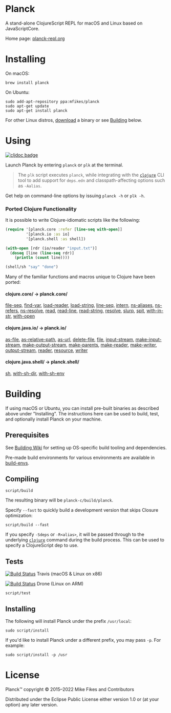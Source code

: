 # Planck

A stand-alone ClojureScript REPL for macOS and Linux based on JavaScriptCore.

Home page: [planck-repl.org](https://planck-repl.org)

# Installing

On macOS:

```shell
brew install planck
```

On Ubuntu:

```shell
sudo add-apt-repository ppa:mfikes/planck
sudo apt-get update
sudo apt-get install planck
```

For other Linux distros, [download](https://planck-repl.org/binaries/) a binary or see [Building](https://github.com/planck-repl/planck#building) below.

# Using

[![cljdoc badge](https://cljdoc.org/badge/planck/planck)](https://cljdoc.org/d/planck/planck/CURRENT)

Launch Planck by entering `planck` or `plk` at the terminal. 

> The `plk` script executes `planck`, while integrating with the [`clojure`](https://clojure.org/guides/getting_started) CLI tool to add support for `deps.edn` and classpath-affecting options such as `-Aalias`.

Get help on command-line options by issuing `planck -h` or `plk -h`.

### Ported Clojure Functionality

It is possible to write Clojure-idiomatic scripts like the following:

```clojure
(require '[planck.core :refer [line-seq with-open]]
         '[planck.io :as io]
         '[planck.shell :as shell])

(with-open [rdr (io/reader "input.txt")]
  (doseq [line (line-seq rdr)]
    (println (count line))))

(shell/sh "say" "done")
```    

Many of the familiar functions and macros unique to Clojure have been ported:

#### clojure.core/ -> planck.core/ 

[file-seq](https://cljdoc.org/d/planck/planck/CURRENT/api/planck.core#file-seq),
[find-var](https://cljdoc.org/d/planck/planck/CURRENT/api/planck.core#find-var),
[load-reader](https://cljdoc.org/d/planck/planck/CURRENT/api/planck.core#load-reader),
[load-string](https://cljdoc.org/d/planck/planck/CURRENT/api/planck.core#load-string),
[line-seq](https://cljdoc.org/d/planck/planck/CURRENT/api/planck.core#line-seq),
[intern](https://cljdoc.org/d/planck/planck/CURRENT/api/planck.core#intern),
[ns-aliases](https://cljdoc.org/d/planck/planck/CURRENT/api/planck.core#ns-aliases),
[ns-refers](https://cljdoc.org/d/planck/planck/CURRENT/api/planck.core#ns-refers),
[ns-resolve](https://cljdoc.org/d/planck/planck/CURRENT/api/planck.core#ns-resolve),
[read](https://cljdoc.org/d/planck/planck/CURRENT/api/planck.core#read),
[read-line](https://cljdoc.org/d/planck/planck/CURRENT/api/planck.core#read-line),
[read-string](https://cljdoc.org/d/planck/planck/CURRENT/api/planck.core#read-string),
[resolve](https://cljdoc.org/d/planck/planck/CURRENT/api/planck.core#resolve),
[slurp](https://cljdoc.org/d/planck/planck/CURRENT/api/planck.core#slurp),
[spit](https://cljdoc.org/d/planck/planck/CURRENT/api/planck.core#spit),
[with-in-str](https://cljdoc.org/d/planck/planck/CURRENT/api/planck.core#with-in-str),
[with-open](https://cljdoc.org/d/planck/planck/CURRENT/api/planck.core#with-open)

#### clojure.java.io/ -> planck.io/

[as-file](https://cljdoc.org/d/planck/planck/CURRENT/api/planck.io#as-file),
[as-relative-path](https://cljdoc.org/d/planck/planck/CURRENT/api/planck.io#as-relative-path),
[as-url](https://cljdoc.org/d/planck/planck/CURRENT/api/planck.io#as-url),
[delete-file](https://cljdoc.org/d/planck/planck/CURRENT/api/planck.io#delete-file),
[file](https://cljdoc.org/d/planck/planck/CURRENT/api/planck.io#file),
[input-stream](https://cljdoc.org/d/planck/planck/CURRENT/api/planck.io#input-stream),
[make-input-stream](https://cljdoc.org/d/planck/planck/CURRENT/api/planck.io#make-input-stream),
[make-output-stream](https://cljdoc.org/d/planck/planck/CURRENT/api/planck.io#make-output-stream),
[make-parents](https://cljdoc.org/d/planck/planck/CURRENT/api/planck.io#make-parents),
[make-reader](https://cljdoc.org/d/planck/planck/CURRENT/api/planck.io#make-reader),
[make-writer](https://cljdoc.org/d/planck/planck/CURRENT/api/planck.io#make-writer),
[output-stream](https://cljdoc.org/d/planck/planck/CURRENT/api/planck.io#output-stream),
[reader](https://cljdoc.org/d/planck/planck/CURRENT/api/planck.io#reader),
[resource](https://cljdoc.org/d/planck/planck/CURRENT/api/planck.io#resource),
[writer](https://cljdoc.org/d/planck/planck/CURRENT/api/planck.io#writer)

#### clojure.java.shell/ -> planck.shell/

[sh](https://cljdoc.org/d/planck/planck/CURRENT/api/planck.shell#sh),
[with-sh-dir](https://cljdoc.org/d/planck/planck/CURRENT/api/planck.shell#with-sh-dir),
[with-sh-env](https://cljdoc.org/d/planck/planck/CURRENT/api/planck.shell#with-sh-env)

# Building 

If using macOS or Ubuntu, you can install pre-built binaries as described above under "Installing". The instructions here can be used to build, test, and optionally install Planck on your machine.

## Prerequisites 

See [Building Wiki](https://github.com/planck-repl/planck/wiki/Building) for setting up OS-specific build tooling and dependencies.

Pre-made build environments for various environments are available in [build-envs](https://github.com/planck-repl/build-envs).

## Compiling

```shell
script/build
```

The resulting binary will be `planck-c/build/planck`.

Specify `--fast` to quickly build a development version that skips Closure optimization:

```shell
script/build --fast
```

If you specify `-Sdeps` or `-R<alias>`, it will be passed through to the underlying [`clojure`](https://clojure.org/guides/deps_and_cli) command during the build process. This can be used to specify a ClojureScript dep to use.

## Tests

[![Build Status](https://travis-ci.org/planck-repl/planck.svg?branch=master)](https://travis-ci.org/planck-repl/planck) Travis (macOS & Linux on x86)

[![Build Status](https://cloud.drone.io/api/badges/planck-repl/planck/status.svg?branch=master)](https://cloud.drone.io/planck-repl/planck) Drone (Linux on ARM) 

```shell
script/test
```

## Installing

The following will install Planck under the prefix `/usr/local`:

```shell
sudo script/install
```

If you'd like to install Planck under a different prefix, you may pass `-p`. For example:

```shell
sudo script/install -p /usr
```

# License

Planck™ copyright © 2015–2022 Mike Fikes and Contributors

Distributed under the Eclipse Public License either version 1.0 or (at your option) any later version.
